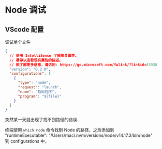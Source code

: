 # Node 调试

## VScode 配置

调试单个文件

```json
{
  // 使用 IntelliSense 了解相关属性。
  // 悬停以查看现有属性的描述。
  // 欲了解更多信息，请访问: https://go.microsoft.com/fwlink/?linkid=830387
  "version": "0.2.0",
  "configurations": [
    {
      "type": "node",
      "request": "launch",
      "name": "启动程序",
      "program": "${file}"
    }
  ]
}
```

突然某一天就出现了找不到路径的错误

终端使用 `which node` 命令找到 Node 的路径，之后添加到 "runtimeExecutable": "/Users/mac/.nvm/versions/node/v14.17.3/bin/node" 到 configurations 中。
